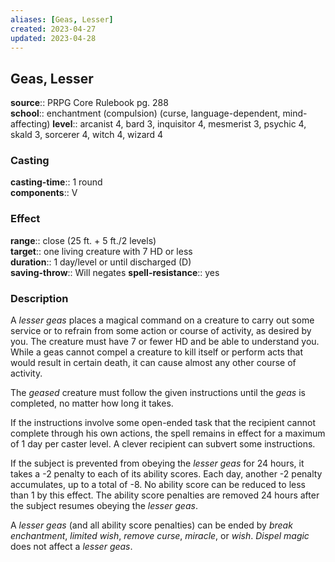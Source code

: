 ```yaml
---
aliases: [Geas, Lesser]
created: 2023-04-27
updated: 2023-04-28
---
```


## Geas, Lesser

**source**:: PRPG Core Rulebook pg. 288  
**school**:: enchantment (compulsion) (curse, language-dependent, mind-affecting)
**level**:: arcanist 4, bard 3, inquisitor 4, mesmerist 3, psychic 4, skald 3, sorcerer 4, witch 4, wizard 4

### Casting

**casting-time**:: 1 round  
**components**:: V

### Effect

**range**:: close (25 ft. + 5 ft./2 levels)  
**target**:: one living creature with 7 HD or less  
**duration**:: 1 day/level or until discharged (D)  
**saving-throw**:: Will negates
**spell-resistance**:: yes

### Description

A *lesser geas* places a magical command on a creature to carry out some service or to refrain from some action or course of activity, as desired by you. The creature must have 7 or fewer HD and be able to understand you. While a geas cannot compel a creature to kill itself or perform acts that would result in certain death, it can cause almost any other course of activity.  
  
The *geased* creature must follow the given instructions until the *geas* is completed, no matter how long it takes.  
  
If the instructions involve some open-ended task that the recipient cannot complete through his own actions, the spell remains in effect for a maximum of 1 day per caster level. A clever recipient can subvert some instructions.  
  
If the subject is prevented from obeying the *lesser geas* for 24 hours, it takes a -2 penalty to each of its ability scores. Each day, another -2 penalty accumulates, up to a total of -8. No ability score can be reduced to less than 1 by this effect. The ability score penalties are removed 24 hours after the subject resumes obeying the *lesser geas*.  
  
A *lesser geas* (and all ability score penalties) can be ended by *break enchantment*, *limited wish*, *remove curse*, *miracle*, or *wish*. *Dispel magic* does not affect a *lesser geas*.
